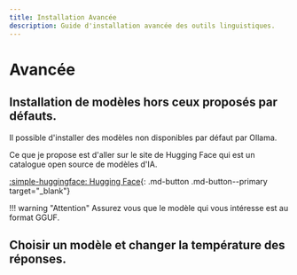 ```yaml
---
title: Installation Avancée
description: Guide d'installation avancée des outils linguistiques.
---
```


# Avancée


## Installation de modèles hors ceux proposés par défauts.

Il possible d'installer des modèles non disponibles par défaut par Ollama.

Ce que je propose est d'aller sur le site de Hugging Face qui est un catalogue open source de modèles d'IA.

[:simple-huggingface: Hugging Face](https://huggingface.co/){: .md-button .md-button--primary target="_blank"}

!!! warning "Attention"
    Assurez vous que le modèle qui vous intéresse est au format GGUF.

## Choisir un modèle et changer la température des réponses.